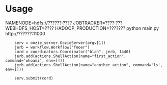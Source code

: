 # Usage

NAMENODE=hdfs://??????:???? 
JOBTRACKER=????:??? 
WEBHDFS_HOST=???? 
HADOOP_PRODUCTION=??????? 
python main.py http://??????:11000

```
    serv = oozie_server.OozieServer(argv[1])
    jerb = workflow.Workflow("fooer")
    cord = coordinators.Coordinator("blah", jerb, 1440)
    jerb.add(actions.ShellAction(name="first_action", command='whoami', env=[]))
    jerb.add(actions.ShellAction(name="another_action", command='ls', env=[]))

    serv.submit(cord)  
```
